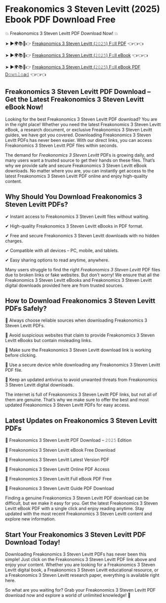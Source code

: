 # Freakonomics 3 Steven Levitt (2025) Ebook PDF Download Free

💥 Freakonomics 3 Steven Levitt PDF Download Now! 💥

➤ ►🌍📚📱👉 [Freakonomics 3 Steven Levitt (𝟸𝟶𝟸𝟻) F𝚞ll PDF](https://getpdf.xyz/freakonomics-3-steven-levitt) 👈👈👈


➤ ►🌍📚📱👉 [Freakonomics 3 Steven Levitt (𝟸𝟶𝟸𝟻) F𝚞ll eBook](https://getpdf.xyz/freakonomics-3-steven-levitt) 👈👈👈


➤ ►🌍📚📱👉 [Freakonomics 3 Steven Levitt (𝟸𝟶𝟸𝟻) F𝚞ll eBook PDF D𝚘𝚠𝚗𝚕𝚘a𝚍](https://getpdf.xyz/freakonomics-3-steven-levitt) 👈👈👈


## Freakonomics 3 Steven Levitt PDF Download – Get the Latest Freakonomics 3 Steven Levitt eBook Now!

Looking for the best Freakonomics 3 Steven Levitt PDF download? You are in the right place! Whether you need the latest Freakonomics 3 Steven Levitt eBook, a research document, or exclusive Freakonomics 3 Steven Levitt guides, we have got you covered. Downloading Freakonomics 3 Steven Levitt PDFs has never been easier. With our direct links, you can access Freakonomics 3 Steven Levitt PDF files within seconds.

The demand for *Freakonomics 3 Steven Levitt* PDFs is growing daily, and many users want a trusted source to get their hands on these files. That’s why we provide safe and secure Freakonomics 3 Steven Levitt eBook downloads. No matter where you are, you can instantly get access to the latest Freakonomics 3 Steven Levitt PDF online and enjoy high-quality content.

## Why Should You Download Freakonomics 3 Steven Levitt PDFs?

✔ Instant access to Freakonomics 3 Steven Levitt files without waiting.

✔ High-quality Freakonomics 3 Steven Levitt eBooks in PDF format.

✔ Free and secure Freakonomics 3 Steven Levitt downloads with no hidden charges.

✔ Compatible with all devices – PC, mobile, and tablets.

✔ Easy sharing options to read anytime, anywhere.

Many users struggle to find the right *Freakonomics 3 Steven Levitt* PDF files due to broken links or fake websites. But don’t worry! We ensure that all the Freakonomics 3 Steven Levitt eBooks and Freakonomics 3 Steven Levitt digital downloads provided here are from trusted sources.

## How to Download Freakonomics 3 Steven Levitt PDFs Safely?

📌 Always choose reliable sources when downloading Freakonomics 3 Steven Levitt PDFs.

📌 Avoid suspicious websites that claim to provide Freakonomics 3 Steven Levitt eBooks but contain misleading links.

📌 Make sure the Freakonomics 3 Steven Levitt download link is working before clicking.

📌 Use a secure device while downloading any Freakonomics 3 Steven Levitt PDF file.

📌 Keep an updated antivirus to avoid unwanted threats from Freakonomics 3 Steven Levitt digital downloads.

The internet is full of Freakonomics 3 Steven Levitt PDF links, but not all of them are genuine. That’s why we make sure to offer the best and most updated Freakonomics 3 Steven Levitt PDFs for easy access.

## Latest Updates on Freakonomics 3 Steven Levitt PDFs

🔹 Freakonomics 3 Steven Levitt PDF Download – 𝟸𝟶𝟸𝟻 Edition

🔹 Freakonomics 3 Steven Levitt eBook Free Download

🔹 Freakonomics 3 Steven Levitt Latest Version PDF

🔹 Freakonomics 3 Steven Levitt Online PDF Access

🔹 Freakonomics 3 Steven Levitt Full eBook PDF Free

🔹 Freakonomics 3 Steven Levitt Guide PDF Download

Finding a genuine Freakonomics 3 Steven Levitt PDF download can be difficult, but we make it easy for you. Get the latest Freakonomics 3 Steven Levitt eBook PDF with a single click and enjoy reading anytime. Stay updated with the most recent Freakonomics 3 Steven Levitt content and explore new information.

## Start Your Freakonomics 3 Steven Levitt PDF Download Today!

Downloading Freakonomics 3 Steven Levitt PDFs has never been this simple! Just click on the Freakonomics 3 Steven Levitt PDF link above and enjoy your content. Whether you are looking for a Freakonomics 3 Steven Levitt digital book, a Freakonomics 3 Steven Levitt educational resource, or a Freakonomics 3 Steven Levitt research paper, everything is available right here.

So what are you waiting for? Grab your Freakonomics 3 Steven Levitt PDF download now and explore a world of unlimited knowledge! 🚀